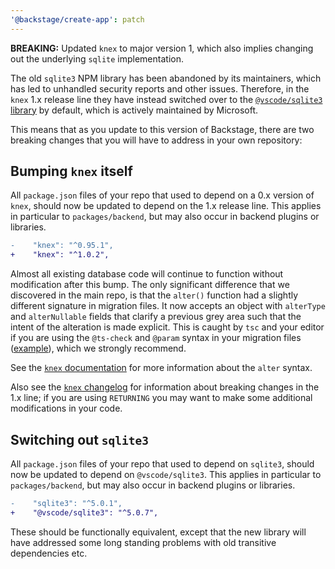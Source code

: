 ```yaml
---
'@backstage/create-app': patch
---
```


**BREAKING:** Updated `knex` to major version 1, which also implies changing out
the underlying `sqlite` implementation.

The old `sqlite3` NPM library has been abandoned by its maintainers, which has
led to unhandled security reports and other issues. Therefore, in the `knex` 1.x
release line they have instead switched over to the [`@vscode/sqlite3`
library](https://github.com/microsoft/vscode-node-sqlite3) by default, which is
actively maintained by Microsoft.

This means that as you update to this version of Backstage, there are two
breaking changes that you will have to address in your own repository:

## Bumping `knex` itself

All `package.json` files of your repo that used to depend on a 0.x version of
`knex`, should now be updated to depend on the 1.x release line. This applies in
particular to `packages/backend`, but may also occur in backend plugins or
libraries.

```diff
-    "knex": "^0.95.1",
+    "knex": "^1.0.2",
```

Almost all existing database code will continue to function without modification
after this bump. The only significant difference that we discovered in the main
repo, is that the `alter()` function had a slightly different signature in
migration files. It now accepts an object with `alterType` and `alterNullable`
fields that clarify a previous grey area such that the intent of the alteration
is made explicit. This is caught by `tsc` and your editor if you are using the
`@ts-check` and `@param` syntax in your migration files
([example](https://github.com/backstage/backstage/blob/master/plugins/catalog-backend/migrations/20220116144621_remove_legacy.js#L17)),
which we strongly recommend.

See the [`knex` documentation](https://knexjs.org/#Schema-alter) for more
information about the `alter` syntax.

Also see the [`knex` changelog](https://knexjs.org/#changelog) for information
about breaking changes in the 1.x line; if you are using `RETURNING` you may
want to make some additional modifications in your code.

## Switching out `sqlite3`

All `package.json` files of your repo that used to depend on `sqlite3`, should
now be updated to depend on `@vscode/sqlite3`. This applies in particular to
`packages/backend`, but may also occur in backend plugins or libraries.

```diff
-    "sqlite3": "^5.0.1",
+    "@vscode/sqlite3": "^5.0.7",
```

These should be functionally equivalent, except that the new library will have
addressed some long standing problems with old transitive dependencies etc.
